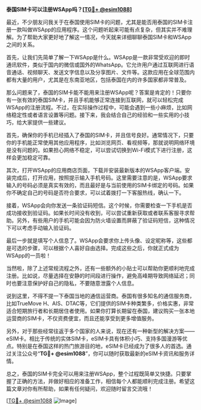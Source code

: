 **泰国SIM卡可以注册WSApp吗？[[TG💪+ @esim1088](https://t.me/s/esim1088)]**

最近，不少朋友问我关于在泰国使用SIM卡的问题，尤其是能否用泰国的SIM卡注册一款叫做WSApp的应用程序。这个问题听起来可能有点复杂，但其实并不难理解。为了帮助大家更好地了解这一情况，今天就来详细聊聊泰国SIM卡和WSApp之间的关系。

首先，让我们先简单了解一下WSApp是什么。WSApp是一款非常受欢迎的即时通讯软件，类似于国内的微信或国外的WhatsApp。它允许用户通过互联网进行语音通话、视频聊天、发送文字信息以及分享图片、文件等。这款应用在全球范围内都有大量的用户，尤其是在东南亚地区，包括泰国在内的许多国家都非常普及。

那么问题来了，泰国的SIM卡能不能用来注册WSApp呢？答案是肯定的！只要你有一张有效的泰国SIM卡，并且手机能够正常连接到互联网，就可以轻松完成WSApp的注册流程。不过，在实际操作过程中，可能会遇到一些小麻烦，比如网络稳定性或者语言设置等问题。接下来，我会结合自己的经验和一些实用的小技巧，给大家提供一些建议。

首先，确保你的手机已经插入了泰国的SIM卡，并且信号良好。通常情况下，只要你的手机能正常使用其他应用程序，比如浏览网页、看视频等，那就说明网络环境是没有问题的。如果担心网络不稳定，可以尝试切换到Wi-Fi模式下进行注册，这样会更加稳定可靠。

其次，打开WSApp的应用商店页面，下载并安装最新版本的WSApp客户端。安装完成后，打开应用，按照提示输入手机号码。这里需要注意的是，WSApp要求输入的号码必须是真实有效的，而且最好是与当前使用的SIM卡绑定的号码。如果你不确定自己的号码是否符合要求，可以试着拨打一下客服热线，确认一下。

接着，WSApp会向你发送一条验证码短信。这个时候，你需要检查一下手机是否成功接收到验证码。如果长时间没有收到，可以尝试重新获取或者联系客服寻求帮助。另外，有些用户的手机可能会因为防火墙设置而屏蔽了验证码短信，这种情况下可以考虑手动输入验证码。

最后一步就是填写个人信息了。WSApp会要求你上传头像、设定昵称等，这些都是可选的步骤，可以根据个人喜好自由选择。完成这些之后，你就正式成为WSApp的一员啦！

当然啦，除了上述常规流程之外，还有一些额外的小贴士可以帮助你更顺利地完成注册。比如说，尽量选择在安静的时间段进行操作，避免高峰期导致网络延迟；同时也要注意保护好自己的隐私，不要随意泄露个人信息。

说到这里，不得不提一下泰国当地的通信运营商。泰国有很多知名的通信服务商，比如TrueMove H、AIS、DTAC等，它们提供的SIM卡种类繁多，价格实惠，非常适合短期旅行者和长期居住者使用。如果你打算长期留在泰国，建议购买一张本地运营商的SIM卡，不仅资费便宜，而且还能享受到更多增值服务。

另外，对于那些经常往返于多个国家的人来说，现在还有一种新型的解决方案——eSIM卡。相比于传统的实体SIM卡，eSIM卡具有体积小巧、支持多国漫游等优点。特别是在泰国这样的热门旅游目的地，eSIM卡已经成为了很多人的首选。通过关注公众号“**TG💪+ @esim1088**”，你可以随时获取最新的eSIM卡资讯和服务详情。

总之，泰国的SIM卡完全可以用来注册WSApp，整个过程既简单又快捷。只要掌握了正确的方法，并做好相应的准备工作，相信每个人都能顺利完成注册。希望这篇文章对你有所帮助，如果有任何疑问，欢迎随时留言交流哦！

[[TG💪+ @esim1088](https://t.me/s/esim1088) ![Image](https://i.postimg.cc/4NQfJmqS/Snipaste-2025-05-13-00-14-12.png)]